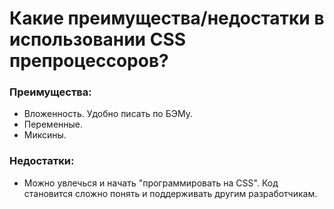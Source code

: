 Какие преимущества/недостатки в использовании CSS препроцессоров?
=====================

### Преимущества:

* Вложенность. Удобно писать по БЭМу.
* Переменные.
* Миксины.

### Недостатки:

* Можно увлечься и начать "программировать на CSS". Код становится сложно понять и поддерживать другим разработчикам.
